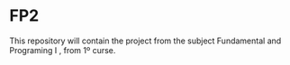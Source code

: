 # FP2
This repository will contain the project from the subject Fundamental and Programing I , from 1º curse.
